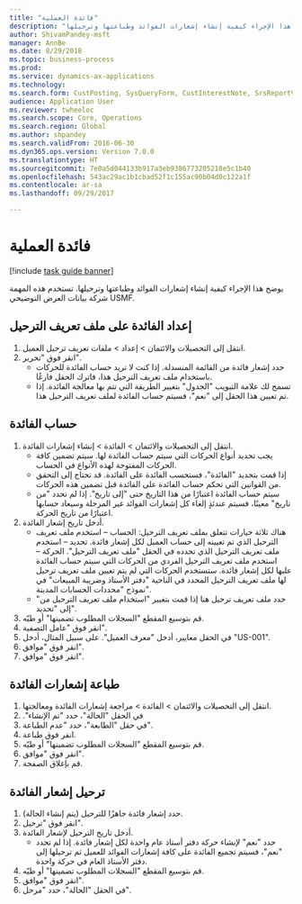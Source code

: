 ```yaml
--- 
title: "فائدة العملية"
description: "يوضح هذا الإجراء كيفية إنشاء إشعارات الفوائد وطباعتها وترحيلها."
author: ShivamPandey-msft
manager: AnnBe
ms.date: 8/29/2018
ms.topic: business-process
ms.prod: 
ms.service: dynamics-ax-applications
ms.technology: 
ms.search.form: CustPosting, SysQueryForm, CustInterestNote, SrsReportViewerForm
audience: Application User
ms.reviewer: twheeloc
ms.search.scope: Core, Operations
ms.search.region: Global
ms.author: shpandey
ms.search.validFrom: 2016-06-30
ms.dyn365.ops.version: Version 7.0.0
ms.translationtype: HT
ms.sourcegitcommit: 7e0a5d044133b917a3eb9386773205218e5c1b40
ms.openlocfilehash: 543ac29ac1b1cbad52f1c155ac90b04d0c122a1f
ms.contentlocale: ar-sa
ms.lasthandoff: 09/29/2017

---
```

# <a name="process-interest"></a>فائدة العملية

[!include [task guide banner](../../includes/task-guide-banner.md)]

يوضح هذا الإجراء كيفية إنشاء إشعارات الفوائد وطباعتها وترحيلها. تستخدم هذه المهمة شركة بيانات العرض التوضيحي USMF.


## <a name="set-up-interest-on-the-posting-profile"></a>إعداد الفائدة على ملف تعريف الترحيل
1. انتقل إلى التحصيلات والائتمان‬ > إعداد > ملفات تعريف ترحيل العميل‬.
2. انقر فوق "تحرير".
    * حدد إشعار فائدة من القائمة المنسدلة. إذا كنت لا تريد حساب الفائدة للحركات باستخدام ملف تعريف الترحيل هذا، فاترك الحقل فارغًا.  
    * تسمح لك علامة التبويب ‏"الجدول" بتغيير الطريقة التي تتم بها معالجة الفائدة. إذا تم تعيين هذا الحقل إلى "نعم"، فسيتم حساب الفائدة لملف تعريف الترحيل هذا.  

## <a name="calculate-interest"></a>حساب الفائدة
1. انتقل إلى التحصيلات والائتمان‬ > الفائدة > إنشاء إشعارات الفائدة‬.
    * يجب تحديد أنواع الحركات التي سيتم حساب الفائدة لها. سيتم تضمين كافة الحركات المفتوحة لهذه الأنواع في الحساب.  
    * إذا قمت بتحديد "الفائدة"، فستحسب الفائدة على الفائدة. قد تحتاج إلى التحقق من القوانين التي تحكم حساب الفائدة على الفائدة قبل تضمين هذه الحركات.  
    * سيتم حساب الفائدة اعتبارًا من هذا التاريخ حتى "إلى تاريخ". إذا لم تحدد "من تاريخ" معينًا، فسيتم عندئذٍ إلغاء كل إشعارات الفوائد‬ غير المرحلة وسيعاد حسابها اعتبارًا من تاريخ الحركة.  
2. أدخل تاريخ إشعار الفائدة.
    * هناك ثلاثة خيارات تتعلق بملف تعريف الترحيل:   الحساب – استخدم ملف تعريف الترحيل الذي تم تعيينه إلى حساب العميل لكل إشعار فائدة.   تحديد – استخدم ملف تعريف الترحيل الذي تحدده في الحقل "ملف تعريف الترحيل".   الحركة – استخدم ملف تعريف الترحيل الفردي من الحركات التي سيتم حساب الفائدة عليها لكل إشعار فائدة. ستستخدم الحركات التي لم يتم تعيين ملف تعريف ترحيل لها ملف تعريف الترحيل المحدد في الناحية "دفتر الأستاذ وضريبة المبيعات‬" في نموذج "محددات الحسابات المدينة‬".  
    * حدد ملف تعريف ترحيل هنا إذا قمت بتغيير "استخدام ملف تعريف الترحيل من‬" إلى "تحديد".  
3. قم بتوسيع المقطع "السجلات المطلوب تضمينها‬‬" أو طيّه.
4. انقر فوق "عامل التصفية".
5. في الحقل معايير، أدخل "معرف العميل". على سبيل المثال، أدخل "US-001".
6. انقر فوق "موافق".
7. انقر فوق "موافق".

## <a name="print-interest-notes"></a>طباعة إشعارات الفائدة
1. انتقل إلى التحصيلات والائتمان‬ > الفائدة > مراجعة إشعارات الفائدة ومعالجتها‬‬.
2. في الحقل "الحالة"، حدد "‏‫تم الإنشاء".
3. في حقل "الطابعة"، حدد "عدم الطباعة".
4. انقر فوق طباعة.
5. قم بتوسيع المقطع "السجلات المطلوب تضمينها‬‬" أو طيّه.
6. انقر فوق "موافق".
7. قم بإغلاق الصفحة.

## <a name="post-the-interest-note"></a>ترحيل إشعار الفائدة
1. حدد إشعار فائدة جاهزًا للترحيل (يتم إنشاء الحالة).
2. انقر فوق "ترحيل".
3. أدخل تاريخ الترحيل لإشعار الفائدة.
    * حدد "نعم" لإنشاء حركة دفتر أستاذ عام واحدة لكل إشعار فائدة.     إذا لم تحدد "نعم"، فسيتم تجميع الفائدة على كافة إشعارات الفوائد للعميل ثم ترحيلها إلى دفتر الأستاذ العام في حركة واحدة.  
4. قم بتوسيع المقطع "السجلات المطلوب تضمينها‬‬" أو طيّه.
5. انقر فوق "موافق".
6. في الحقل "الحالة"، حدد "‏‫مرحل‬".


